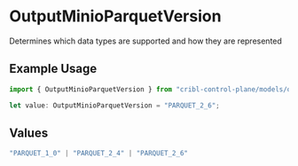 # OutputMinioParquetVersion

Determines which data types are supported and how they are represented

## Example Usage

```typescript
import { OutputMinioParquetVersion } from "cribl-control-plane/models/operations";

let value: OutputMinioParquetVersion = "PARQUET_2_6";
```

## Values

```typescript
"PARQUET_1_0" | "PARQUET_2_4" | "PARQUET_2_6"
```